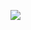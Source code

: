 <!--
author: Justin
head: 组织多样化
date: 2021-05-30
title: 
tags: 日记
images: http://pingodata.qiniudn.com/cube2.jpg
category: 日记
status: publish
summary: 一个组织里，什么样的人都需要有，镇山的虎、远见的鹰、善战的狼、敏捷的豹、忠诚的狗，各司其职。
-->

![](http://www.ranjia.online/blog/img/20210601.jpeg)

## 
